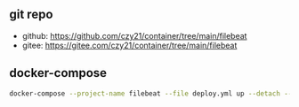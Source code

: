 ## git repo
  - github: https://github.com/czy21/container/tree/main/filebeat
  - gitee: https://gitee.com/czy21/container/tree/main/filebeat
## docker-compose
```bash
docker-compose --project-name filebeat --file deploy.yml up --detach --remove-orphans
```